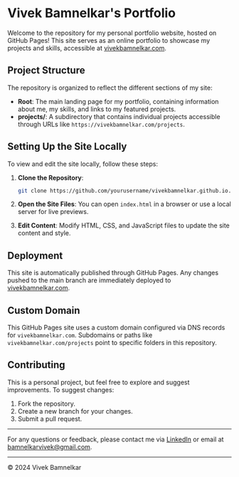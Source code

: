 
# Vivek Bamnelkar's Portfolio

Welcome to the repository for my personal portfolio website, hosted on GitHub Pages! This site serves as an online portfolio to showcase my projects and skills, accessible at [vivekbamnelkar.com](https://vivekbamnelkar.com).

## Project Structure

The repository is organized to reflect the different sections of my site:

- **Root**: The main landing page for my portfolio, containing information about me, my skills, and links to my featured projects.
- **projects/**: A subdirectory that contains individual projects accessible through URLs like `https://vivekbamnelkar.com/projects`.

## Setting Up the Site Locally

To view and edit the site locally, follow these steps:

1. **Clone the Repository**:

    ```bash
    git clone https://github.com/yourusername/vivekbamnelkar.github.io.git
    ```

2. **Open the Site Files**: You can open `index.html` in a browser or use a local server for live previews.

3. **Edit Content**: Modify HTML, CSS, and JavaScript files to update the site content and style.

## Deployment

This site is automatically published through GitHub Pages. Any changes pushed to the main branch are immediately deployed to [vivekbamnelkar.com](https://vivekbamnelkar.com).

## Custom Domain

This GitHub Pages site uses a custom domain configured via DNS records for `vivekbamnelkar.com`. Subdomains or paths like `vivekbamnelkar.com/projects` point to specific folders in this repository.

## Contributing

This is a personal project, but feel free to explore and suggest improvements. To suggest changes:

1. Fork the repository.
2. Create a new branch for your changes.
3. Submit a pull request.

---

For any questions or feedback, please contact me via [LinkedIn](https://linkedin.com/in/vivekbamnelkar) or email at bamnelkarvivek@gmail.com.

---
&copy; 2024 Vivek Bamnelkar
